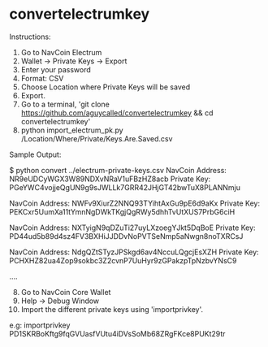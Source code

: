 # convertelectrumkey

Instructions:

1. Go to NavCoin Electrum
2. Wallet -> Private Keys -> Export
3. Enter your password
3. Format: CSV
4. Choose Location where Private Keys will be saved
5. Export.
6. Go to a terminal, 'git clone https://github.com/aguycalled/convertelectrumkey && cd convertelectrumkey'
7. python import_electrum_pk.py /Location/Where/Private/Keys.Are.Saved.csv

Sample Output:

$ python convert ../electrum-private-keys.csv 
NavCoin Address: NR9eUDCyWGX3W89NDXvNRaV1uFBzHZ8acb Private Key: PGeYWC4vojjeQgUN9g9sJWLLk7GRR42JHjGT42bwTuX8PLANNmju

NavCoin Address: NWFv9XiurZ2NNQ93TYihtAxGu9pE6d9aKx Private Key: PEKCxr5UumXa11tYmnNgDWkTKgjQgRWy5dhhTvUtXUS7PrbG6ciH

NavCoin Address: NXTyigN9qDZuTi27uyLXzoegYJkt5DqBoE Private Key: PD44ud5b89d4sz4FV3BXHiJJDDvNoPVTSeNmp5aNwgn8noTXRCsJ

NavCoin Address: NdgQZtSTyzJPSkgd6av4NccuLQgcjEsXZH Private Key: PCHXHZ82ua4Zop9sokbc3Z2cvnP7UuHyr9zGPakzpTpNzbvYNsC9

....


8. Go to NavCoin Core Wallet
9. Help -> Debug Window
10. Import the different private keys using 'importprivkey'.

e.g: importprivkey PD1SKRBoKftg9fqGVUasfVUtu4iDVsSoMb68ZRgFKce8PUKt29tr
